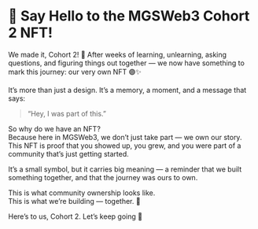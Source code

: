 # 🎉 Say Hello to the MGSWeb3 Cohort 2 NFT!

We made it, Cohort 2! 🥳 After weeks of learning, unlearning, asking questions, and figuring things out together — we now have something to mark this journey: our very own NFT 🟣✨

It’s more than just a design. It’s a memory, a moment, and a message that says:

> “Hey, I was part of this.”

So why do we have an NFT?  
Because here in MGSWeb3, we don’t just take part — we own our story.  
This NFT is proof that you showed up, you grew, and you were part of a community that’s just getting started.

It’s a small symbol, but it carries big meaning — a reminder that we built something together, and that the journey was ours to own.

This is what community ownership looks like.  
This is what we’re building — together. 💫

Here’s to us, Cohort 2. Let’s keep going 🚀

